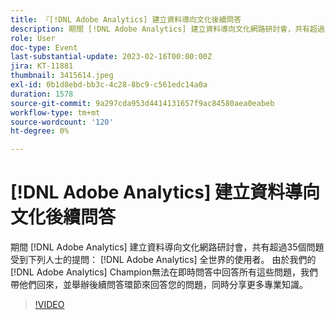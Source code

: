 ```yaml
---
title: 『[!DNL Adobe Analytics] 建立資料導向文化後續問答
description: 期間 [!DNL Adobe Analytics] 建立資料導向文化網路研討會，共有超過35個問題受到下列人士的提問： [!DNL Adobe Analytics] 全世界的使用者。 由於我們的 [!DNL Adobe Analytics] Champion無法在即時問答中回答所有這些問題，我們帶他們回來，並舉辦後續問答環節來回答您的問題，同時分享更多專業知識。
role: User
doc-type: Event
last-substantial-update: 2023-02-16T00:00:00Z
jira: KT-11881
thumbnail: 3415614.jpeg
exl-id: 0b1d8ebd-bb3c-4c28-8bc9-c561edc14a0a
duration: 1578
source-git-commit: 9a297cda953d4414131657f9ac84580aea0eabeb
workflow-type: tm+mt
source-wordcount: '120'
ht-degree: 0%

---
```


# [!DNL Adobe Analytics] 建立資料導向文化後續問答

期間 [!DNL Adobe Analytics] 建立資料導向文化網路研討會，共有超過35個問題受到下列人士的提問： [!DNL Adobe Analytics] 全世界的使用者。 由於我們的 [!DNL Adobe Analytics] Champion無法在即時問答中回答所有這些問題，我們帶他們回來，並舉辦後續問答環節來回答您的問題，同時分享更多專業知識。

>[!VIDEO](https://video.tv.adobe.com/v/3415614/?quality=12&learn=on)
